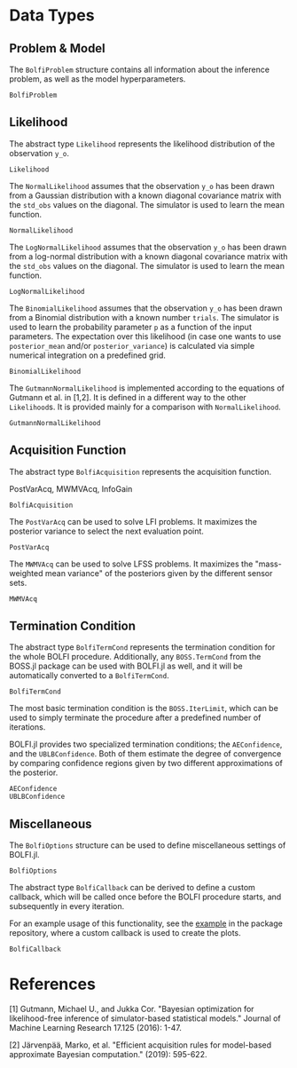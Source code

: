 # Data Types

## Problem & Model

The `BolfiProblem` structure contains all information about the inference problem, as well as the model hyperparameters.

```@docs
BolfiProblem
```

## Likelihood

The abstract type `Likelihood` represents the likelihood distribution of the observation `y_o`.

```@docs
Likelihood
```

The `NormalLikelihood` assumes that the observation `y_o` has been drawn from a Gaussian distribution with a known diagonal covariance matrix with the `std_obs` values on the diagonal. The simulator is used to learn the mean function.

```@docs
NormalLikelihood
```

The `LogNormalLikelihood` assumes that the observation `y_o` has been drawn from a log-normal distribution with a known diagonal covariance matrix with the `std_obs` values on the diagonal. The simulator is used to learn the mean function.

```@docs
LogNormalLikelihood
```

The `BinomialLikelihood` assumes that the observation `y_o` has been drawn from a Binomial distribution with a known number `trials`. The simulator is used to learn the probability parameter `p` as a function of the input parameters. The expectation over this likelihood (in case one wants to use `posterior_mean` and/or `posterior_variance`) is calculated via simple numerical integration on a predefined grid.

```@docs
BinomialLikelihood
```

The `GutmannNormalLikelihood` is implemented according to the equations of Gutmann et al. in [1,2]. It is defined in a different way to the other `Likelihood`s. It is provided mainly for a comparison with `NormalLikelihood`.

```@docs
GutmannNormalLikelihood
```

## Acquisition Function

The abstract type `BolfiAcquisition` represents the acquisition function.

PostVarAcq, MWMVAcq, InfoGain

```@docs
BolfiAcquisition
```

The `PostVarAcq` can be used to solve LFI problems. It maximizes the posterior variance to select the next evaluation point.

```@docs
PostVarAcq
```

The `MWMVAcq` can be used to solve LFSS problems. It maximizes the "mass-weighted mean variance" of the posteriors given by the different sensor sets.

```@docs
MWMVAcq
```

## Termination Condition

The abstract type `BolfiTermCond` represents the termination condition for the whole BOLFI procedure. Additionally, any `BOSS.TermCond` from the BOSS.jl package can be used with BOLFI.jl as well, and it will be automatically converted to a `BolfiTermCond`.

```@docs
BolfiTermCond
```

The most basic termination condition is the `BOSS.IterLimit`, which can be used to simply terminate the procedure after a predefined number of iterations.

BOLFI.jl provides two specialized termination conditions; the `AEConfidence`, and the `UBLBConfidence`. Both of them estimate the degree of convergence by comparing confidence regions given by two different approximations of the posterior.

```@docs
AEConfidence
UBLBConfidence
```

## Miscellaneous

The `BolfiOptions` structure can be used to define miscellaneous settings of BOLFI.jl.

```@docs
BolfiOptions
```

The abstract type `BolfiCallback` can be derived to define a custom callback, which will be called once before the BOLFI procedure starts, and subsequently in every iteration.

For an example usage of this functionality, see the [example](https://github.com/soldasim/BOLFI.jl/tree/master/examples/simple) in the package repository, where a custom callback is used to create the plots.

```@docs
BolfiCallback
```

# References

[1] Gutmann, Michael U., and Jukka Cor. "Bayesian optimization for likelihood-free inference of simulator-based statistical models." Journal of Machine Learning Research 17.125 (2016): 1-47.

[2] Järvenpää, Marko, et al. "Efficient acquisition rules for model-based approximate Bayesian computation." (2019): 595-622.
